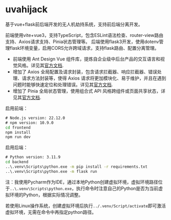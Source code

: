# uvahijack
基于vue+flask前后端开发的无人机劫持系统，支持前后端分离开发。

前端使用vite+vue3，支持TypeScript，包含ESLint语法检查、router-view路由支持、Axios请求支持、Pinia状态管理等。
后端使用flask3开发，使用dotenv管理flask环境变量，启用CORS允许跨域请求，支持flask路由、配置分离管理。

- 前端使用 Ant Design Vue 组件库，提炼自企业级中后台产品的交互语言和视觉风格。详见其[官方文档](https://www.antdv.com/docs/vue/introduce-cn).
- 增加了 Axios 全局配置及请求封装，包含请求拦截器、响应拦截器、错误处理、请求方法封装等，使得 Axios 请求将更加模块化、易于维护，并且在遇到问题时能够快速定位和处理错误。详见其[官方文档](https://www.axios-http.cn/docs/intro).
- 增加了 Pinia 全局状态管理，使用组合式 API 风格跨组件或页面共享状态，详见其[官方文档](https://pinia.vuejs.org/zh/introduction.html).

启用前端：
```cmd
# Node.js version: 22.12.0
# npm version: 10.9.0
cd frontend
npm install
npm run dev
```
启用后端：
```cmd
# Python version: 3.11.9
cd backend
..\.venv\Scripts\python.exe -m pip install -r requirements.txt
..\.venv\Scripts\python.exe -m flask run
```
注：我使用Pycharm作为IDE，通过本地Python创建虚拟环境，虚拟环境路径位于`..\.venv\Scripts\python.exe`，执行命令时注意自己的Python是否为当前虚拟环境的Python，根据实际情况调整。

若使用Linux操作系统，创建虚拟环境后执行`../.venv/Script/activate`即可激活虚拟环境，无需在命令中再指定python路径。


